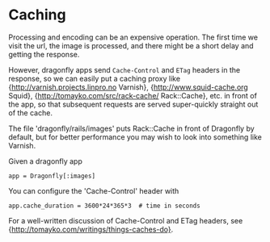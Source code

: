 Caching
=======

Processing and encoding can be an expensive operation. The first time we visit the url,
the image is processed, and there might be a short delay and getting the response.

However, dragonfly apps send `Cache-Control` and `ETag` headers in the response, so we can easily put a caching
proxy like {http://varnish.projects.linpro.no Varnish}, {http://www.squid-cache.org Squid},
{http://tomayko.com/src/rack-cache/ Rack::Cache}, etc. in front of the app, so that subsequent requests are served
super-quickly straight out of the cache.

The file 'dragonfly/rails/images' puts Rack::Cache in front of Dragonfly by default, but for better performance
you may wish to look into something like Varnish.

Given a dragonfly app

    app = Dragonfly[:images]

You can configure the 'Cache-Control' header with

    app.cache_duration = 3600*24*365*3  # time in seconds

For a well-written discussion of Cache-Control and ETag headers, see {http://tomayko.com/writings/things-caches-do}.
